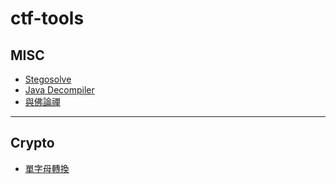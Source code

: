 # ctf-tools

## MISC

* [Stegosolve](http://www.caesum.com/handbook/Stegsolve.jar)
* [Java Decompiler](http://java-decompiler.github.io/)
* [與佛論禪](http://www.keyfc.net/bbs/tools/tudoucode.aspx)

---

## Crypto

* [單字母轉換](https://www.guballa.de/substitution-solver)
